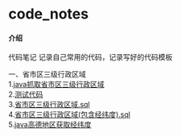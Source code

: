 # code_notes

#### 介绍

代码笔记
记录自己常用的代码，记录写好的代码模板

一、省市区三级行政区域  
1.[java抓取省市区三级行政区域](https://github.com/761605368/code_notes/blob/master/src/main/java/com/baidu/code_notes/utils/JavaJsoupUtil.java)  
2.[测试代码](https://github.com/761605368/code_notes/blob/master/src/test/java/com/baidu/code_notes/CodeNotesApplicationTests.java)  
3.[省市区三级行政区域.sql](https://github.com/761605368/code_notes/blob/master/src/main/resources/static/省市区三级行政区域.sql)  
4.[省市区三级行政区域(包含经纬度).sql](https://github.com/761605368/code_notes/blob/master/src/main/resources/static/省市区三级行政区域(包含经纬度).sql)  
5.[java高德地区获取经纬度](https://github.com/761605368/code_notes/blob/master/src/main/java/com/baidu/code_notes/utils/MapUtil.java)    
